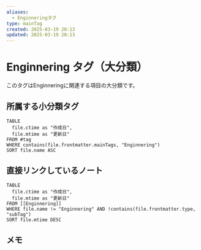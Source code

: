 ```yaml
---
aliases:
  - Enginneringタグ
type: mainTag
created: 2025-03-19 20:13
updated: 2025-03-19 20:13
---
```


# Enginnering タグ（大分類）

このタグはEnginneringに関連する項目の大分類です。

## 所属する小分類タグ

```dataview
TABLE 
  file.ctime as "作成日", 
  file.mtime as "更新日"
FROM #tag
WHERE contains(file.frontmatter.mainTags, "Enginnering")
SORT file.name ASC
```

## 直接リンクしているノート

```dataview
TABLE 
  file.ctime as "作成日", 
  file.mtime as "更新日"
FROM [[Enginnering]] 
WHERE file.name != "Enginnering" AND !contains(file.frontmatter.type, "subTag")
SORT file.mtime DESC
```

## メモ